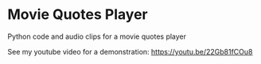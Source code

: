 # Movie Quotes Player
Python code and audio clips for a movie quotes player

See my youtube video for a demonstration: https://youtu.be/22Gb81fCOu8
